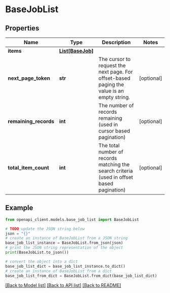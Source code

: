 # BaseJobList


## Properties

Name | Type | Description | Notes
------------ | ------------- | ------------- | -------------
**items** | [**List[BaseJob]**](BaseJob.md) |  | 
**next_page_token** | **str** | The cursor to request the next page. For offset-based paging the value is an empty string. | [optional] 
**remaining_records** | **int** | The number of records remaining (used in cursor based pagination) | [optional] 
**total_item_count** | **int** | The total number of records matching the search criteria (used in offset based pagination) | [optional] 

## Example

```python
from openapi_client.models.base_job_list import BaseJobList

# TODO update the JSON string below
json = "{}"
# create an instance of BaseJobList from a JSON string
base_job_list_instance = BaseJobList.from_json(json)
# print the JSON string representation of the object
print(BaseJobList.to_json())

# convert the object into a dict
base_job_list_dict = base_job_list_instance.to_dict()
# create an instance of BaseJobList from a dict
base_job_list_from_dict = BaseJobList.from_dict(base_job_list_dict)
```
[[Back to Model list]](../README.md#documentation-for-models) [[Back to API list]](../README.md#documentation-for-api-endpoints) [[Back to README]](../README.md)


